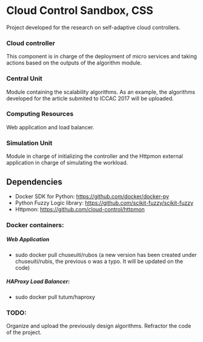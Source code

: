 # Cloud Control Sandbox, CSS

Project developed for the research on self-adaptive cloud controllers. 

### Cloud controller      

This component is in charge of the deployment of micro services and taking actions based on the outputs of the algorithm module. 

### Central Unit       

Module containing the scalability algorithms. As an example, the algorithms developed for the article submited to ICCAC 2017 will be uploaded. 

### Computing Resources       

Web application and load balancer. 
 
### Simulation Unit      

Module in charge of initializing the controller and the Httpmon external application in charge of simulating the workload.

## Dependencies

- Docker SDK for Python: https://github.com/docker/docker-py
- Python Fuzzy Logic library: https://github.com/scikit-fuzzy/scikit-fuzzy
- Httpmon: https://github.com/cloud-control/httpmon

### Docker containers:

##### Web Application
- sudo docker pull chuseuiti/rubos 
(a new version has been created under chuseuiti/rubis, the previous o was a typo. It will be updated on the code)

##### HAProxy Load Balancer:

- sudo docker pull tutum/haproxy
### TODO:

Organize and upload the previously design algorithms.
Refractor the code of the project.
